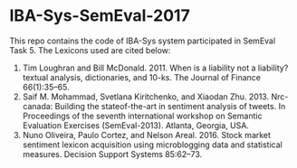 # IBA-Sys-SemEval-2017

This repo contains the code of IBA-Sys system participated in SemEval Task 5.
The Lexicons used are cited below:
1. Tim Loughran and Bill McDonald. 2011. When is a liability not a liability? textual analysis, dictionaries, and 10-ks. The Journal of Finance 66(1):35–65.
2. Saif M. Mohammad, Svetlana Kiritchenko, and Xiaodan Zhu. 2013. Nrc-canada: Building the stateof-the-art in sentiment analysis of tweets. In Proceedings of the seventh international workshop on Semantic Evaluation Exercises (SemEval-2013). Atlanta,
Georgia, USA.
3. Nuno Oliveira, Paulo Cortez, and Nelson Areal. 2016. Stock market sentiment lexicon acquisition using microblogging data and statistical measures. Decision
Support Systems 85:62–73.
